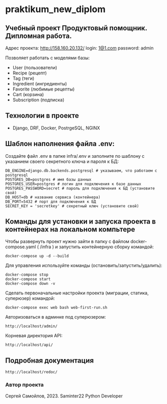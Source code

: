 # praktikum_new_diplom

## Учебный проект Продуктовый помощник. Дипломная работа.

Адрес проекта:
http://158.160.20.132/
login: 1@1.com
password: admin

Позволяет работать с моделями базы:
- User (пользователи)
- Recipe (рецепт)
- Tag (теги)
- Ingredient (ингредиенты)
- Favorite (любимые рецепты)
- Сart (корзина)
- Subscription (подписка)

## Технологии в проекте
- Django, DRF, Docker, PostrgeSQL, NGINX

## Шаблон наполнения файла .env:
Создайте файл .env в папке infra/.env и заполните по шаблону с
указанием своего секретного ключа и пароля к БД:
```
DB_ENGINE=django.db.backends.postgresql # указываем, что работаем с postgresql
POSTGRES_DB=postgres # имя базы данных
POSTGRES_USER=postgres # логин для подключения к базе данных
POSTGRES_PASSWORD=secret # пароль для подключения к БД (установите свой)
DB_HOST=db # название сервиса (контейнера)
DB_PORT=5432 # порт для подключения к БД
SECRET_KEY = 'secretkey' # секретный ключ (установите свой)
```
## Команды для установки и запуска проекта в контейнерах на локальном компьтере
Чтобы развернуть проект нужно зайти в папку с файлом docker-compose.yaml ( /infra ) и 
запустить контейнерную сборку командой:
```
docker-compose up -d --build
```
Для управления используйте команды (остановить/запустить/удалить):
```
docker-compose stop
docker-compose start
docker-compose down -v
```
Сделать первоначальные настройки проекта (миграции, статика, суперюзер) командой:
```
docker-compose exec web bash web-first-run.sh
```
Авторизоваться в админке под суперюзером:
```
http://localhost/admin/
```
Корневая директория API:
```
http://localhost/api/
```
## Подробная документация
```
http://localhost/redoc/
```
### Автор проекта
Сергей Самойлов, 2023.
Saminter22
Python Developer
